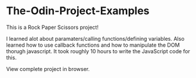 # The-Odin-Project-Examples

This is a Rock Paper Scissors project!

I learned alot about paramaters/calling functions/defining variables. Also learned how to use callback functions and how to manipulate the DOM thorugh javascript.  It took roughly 10 hours to write the JavaScript code for this.

View complete project in browser.

